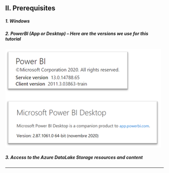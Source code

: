 ## II. Prerequisites

##### 1. Windows

##### 2. PowerBI (App or Desktop) – Here are the versions we use for this tutorial

![powerbi_version](imgs/powerbi_version.png "")

##### 3. Access to the Azure DataLake Storage resources and content

---